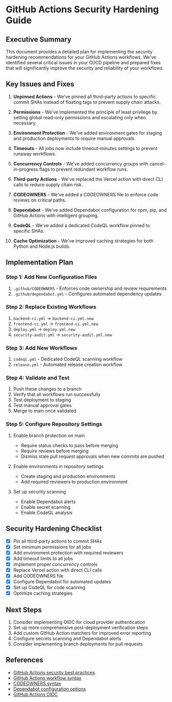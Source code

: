 # GitHub Actions Security Hardening Guide

## Executive Summary

This document provides a detailed plan for implementing the security hardening recommendations for your GitHub Actions workflows. We've identified several critical issues in your CI/CD pipeline and prepared fixes that will significantly improve the security and reliability of your workflows.

## Key Issues and Fixes

1. **Unpinned Actions** - We've pinned all third-party actions to specific commit SHAs instead of floating tags to prevent supply chain attacks.

2. **Permissions** - We've implemented the principle of least privilege by setting global read-only permissions and escalating only when necessary.

3. **Environment Protection** - We've added environment gates for staging and production deployments to require manual approvals.

4. **Timeouts** - All jobs now include timeout-minutes settings to prevent runaway workflows.

5. **Concurrency Controls** - We've added concurrency groups with cancel-in-progress flags to prevent redundant workflow runs.

6. **Third-party Actions** - We've replaced the Vercel action with direct CLI calls to reduce supply chain risk.

7. **CODEOWNERS** - We've added a CODEOWNERS file to enforce code reviews on critical paths.

8. **Dependabot** - We've added Dependabot configuration for npm, pip, and GitHub Actions with intelligent grouping.

9. **CodeQL** - We've added a dedicated CodeQL workflow pinned to specific SHAs.

10. **Cache Optimization** - We've improved caching strategies for both Python and Node.js builds.

## Implementation Plan

### Step 1: Add New Configuration Files

1. `.github/CODEOWNERS` - Enforces code ownership and review requirements
2. `.github/dependabot.yml` - Configures automated dependency updates

### Step 2: Replace Existing Workflows

1. `backend-ci.yml` → `backend-ci.yml.new`
2. `frontend-ci.yml` → `frontend-ci.yml.new`
3. `deploy.yml` → `deploy.yml.new`
4. `security-audit.yml` → `security-audit.yml.new`

### Step 3: Add New Workflows

1. `codeql.yml` - Dedicated CodeQL scanning workflow
2. `release.yml` - Automated release creation workflow

### Step 4: Validate and Test

1. Push these changes to a branch
2. Verify that all workflows run successfully
3. Test deployment to staging
4. Test manual approval gates
5. Merge to main once validated

### Step 5: Configure Repository Settings

1. Enable branch protection on main
   - Require status checks to pass before merging
   - Require reviews before merging
   - Dismiss stale pull request approvals when new commits are pushed

2. Enable environments in repository settings
   - Create staging and production environments
   - Add required reviewers to production environment

3. Set up security scanning
   - Enable Dependabot alerts
   - Enable secret scanning
   - Enable CodeQL analysis

## Security Hardening Checklist

- [x] Pin all third-party actions to commit SHAs
- [x] Set minimum permissions for all jobs
- [x] Add environment protection with required reviewers
- [x] Add timeout limits to all jobs
- [x] Implement proper concurrency controls
- [x] Replace Vercel action with direct CLI calls
- [x] Add CODEOWNERS file
- [x] Configure Dependabot for automated updates
- [x] Set up CodeQL for code scanning
- [x] Optimize caching strategies

## Next Steps

1. Consider implementing OIDC for cloud provider authentication
2. Set up more comprehensive post-deployment verification steps
3. Add custom GitHub Action matchers for improved error reporting
4. Configure secrets scanning and Dependabot alerts
5. Consider implementing branch deployments for pull requests

## References

- [GitHub Actions security best practices](https://docs.github.com/en/actions/security-guides/security-hardening-for-github-actions)
- [GitHub Actions workflow syntax](https://docs.github.com/en/actions/reference/workflow-syntax-for-github-actions)
- [CODEOWNERS syntax](https://docs.github.com/en/repositories/managing-your-repositorys-settings-and-features/customizing-your-repository/about-code-owners)
- [Dependabot configuration options](https://docs.github.com/en/code-security/supply-chain-security/keeping-your-dependencies-updated-automatically/configuration-options-for-dependency-updates)
- [GitHub Actions OIDC](https://docs.github.com/en/actions/deployment/security-hardening-your-deployments/configuring-openid-connect-in-cloud-providers)
